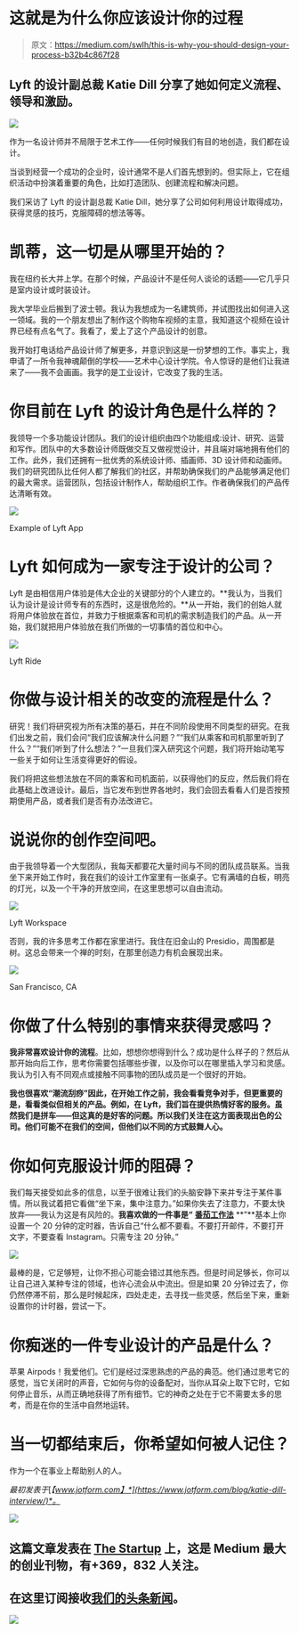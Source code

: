 # 这就是为什么你应该设计你的过程

> 原文：<https://medium.com/swlh/this-is-why-you-should-design-your-process-b32b4c867f28>

## Lyft 的设计副总裁 Katie Dill 分享了她如何定义流程、领导和激励。

![](img/1ab4af03f737b6108a830bd58eadf52d.png)

作为一名设计师并不局限于艺术工作——任何时候我们有目的地创造，我们都在设计。

当谈到经营一个成功的企业时，设计通常不是人们首先想到的。但实际上，它在组织活动中扮演着重要的角色，比如打造团队、创建流程和解决问题。

我们采访了 Lyft 的设计副总裁 Katie Dill，她分享了公司如何利用设计取得成功，获得灵感的技巧，克服障碍的想法等等。

# 凯蒂，这一切是从哪里开始的？

我在纽约长大并上学。在那个时候，产品设计不是任何人谈论的话题——它几乎只是室内设计或时装设计。

我大学毕业后搬到了波士顿。我认为我想成为一名建筑师，并试图找出如何进入这一领域。我的一个朋友想出了制作这个购物车视频的主意，我知道这个视频在设计界已经有点名气了。我看了，爱上了这个产品设计的创意。

我开始打电话给产品设计师了解更多，并意识到这是一份梦想的工作。事实上，我申请了一所令我神魂颠倒的学校——艺术中心设计学院。令人惊讶的是他们让我进来了——我不会画画。我学的是工业设计，它改变了我的生活。

# 你目前在 Lyft 的设计角色是什么样的？

我领导一个多功能设计团队。我们的设计组织由四个功能组成:设计、研究、运营和写作。团队中的大多数设计师既做交互又做视觉设计，并且端对端地拥有他们的工作。此外，我们还拥有一批优秀的系统设计师、插画师、3D 设计师和动画师。我们的研究团队比任何人都了解我们的社区，并帮助确保我们的产品能够满足他们的最大需求。运营团队，包括设计制作人，帮助组织工作。作者确保我们的产品传达清晰有效。

![](img/5727942f10821cdb5f589cc6da6c9664.png)

Example of Lyft App

# Lyft 如何成为一家专注于设计的公司？

Lyft 是由相信用户体验是伟大企业的关键部分的个人建立的。**我认为，当我们认为设计是设计师专有的东西时，这是很危险的。**从一开始，我们的创始人就将用户体验放在首位，并致力于根据乘客和司机的需求制造我们的产品。从一开始，我们就把用户体验放在我们所做的一切事情的首位和中心。

![](img/1d81adba492b3e304b2670d651194b5e.png)

Lyft Ride

# 你做与设计相关的改变的流程是什么？

研究！我们将研究视为所有决策的基石，并在不同阶段使用不同类型的研究。在我们出发之前，我们会问“我们应该解决什么问题？”“我们从乘客和司机那里听到了什么？”“我们听到了什么想法？”一旦我们深入研究这个问题，我们将开始动笔写一些关于如何让生活变得更好的假设。

我们将把这些想法放在不同的乘客和司机面前，以获得他们的反应，然后我们将在此基础上改进设计。最后，当它发布到世界各地时，我们会回去看看人们是否按预期使用产品，或者我们是否有办法改进它。

# 说说你的创作空间吧。

由于我领导着一个大型团队，我每天都要花大量时间与不同的团队成员联系。当我坐下来开始工作时，我在我们的设计工作室里有一张桌子。它有满墙的白板，明亮的灯光，以及一个干净的开放空间，在这里思想可以自由流动。

![](img/de5ec181afaef2eebbab3aadba96fc96.png)

Lyft Workspace

否则，我的许多思考工作都在家里进行。我住在旧金山的 Presidio，周围都是树。这总会带来一个禅的时刻，在那里创造力有机会展现出来。

![](img/38d4f0fa44ec516f0c894907dbab9c07.png)

San Francisco, CA

# 你做了什么特别的事情来获得灵感吗？

**我非常喜欢设计你的流程**。比如，想想你想得到什么？成功是什么样子的？然后从那开始向后工作，思考你需要包括哪些步骤，以及你可以在哪里插入学习和灵感。我认为引入有不同观点或接触不同事物的团队成员是一个很好的开始。

**我也很喜欢“潮流刮痧”因此，在开始工作之前，我会看看竞争对手，但更重要的是，看看类似但相关的产品。例如，在 Lyft，我们旨在提供热情好客的服务。虽然我们是拼车——但这真的是好客的问题。所以我们关注在这方面表现出色的公司。他们可能不在我们的空间，但他们以不同的方式鼓舞人心。**

# 你如何克服设计师的阻碍？

我们每天接受如此多的信息，以至于很难让我们的头脑安静下来并专注于某件事情。所以我试着把它看做“坐下来，集中注意力。”如果你失去了注意力，不要太快放弃——我认为这是有风险的。**我喜欢做的一件事是“** [**番茄工作法**](https://en.wikipedia.org/wiki/Pomodoro_Technique) **”**基本上你设置一个 20 分钟的定时器，告诉自己“什么都不要看。不要打开邮件，不要打开文字，不要查看 Instagram。只需专注 20 分钟。”

![](img/cd2f2e87bc229362b17f031ecf09026e.png)

最棒的是，它足够短，让你不担心可能会错过其他东西。但是时间足够长，你可以让自己进入某种专注的领域，也许心流会从中流出。但是如果 20 分钟过去了，你仍然停滞不前，那么是时候起床，四处走走，去寻找一些灵感，然后坐下来，重新设置你的计时器，尝试一下。

# 你痴迷的一件专业设计的产品是什么？

苹果 Airpods！我爱他们。它们是经过深思熟虑的产品的典范。他们通过思考它的感觉，当它关闭时的声音，它如何与你的设备配对，当你从耳朵上取下它时，它如何停止音乐，从而正确地获得了所有细节。它的神奇之处在于它不需要太多的思考，而是在你的生活中自然地运转。

# 当一切都结束后，你希望如何被人记住？

作为一个在事业上帮助别人的人。

*最初发表于*[*【www.jotform.com】*](https://www.jotform.com/blog/katie-dill-interview/)*。*

[![](img/308a8d84fb9b2fab43d66c117fcc4bb4.png)](https://medium.com/swlh)

## 这篇文章发表在 [The Startup](https://medium.com/swlh) 上，这是 Medium 最大的创业刊物，有+369，832 人关注。

## 在这里订阅接收[我们的头条新闻](http://growthsupply.com/the-startup-newsletter/)。

[![](img/b0164736ea17a63403e660de5dedf91a.png)](https://medium.com/swlh)